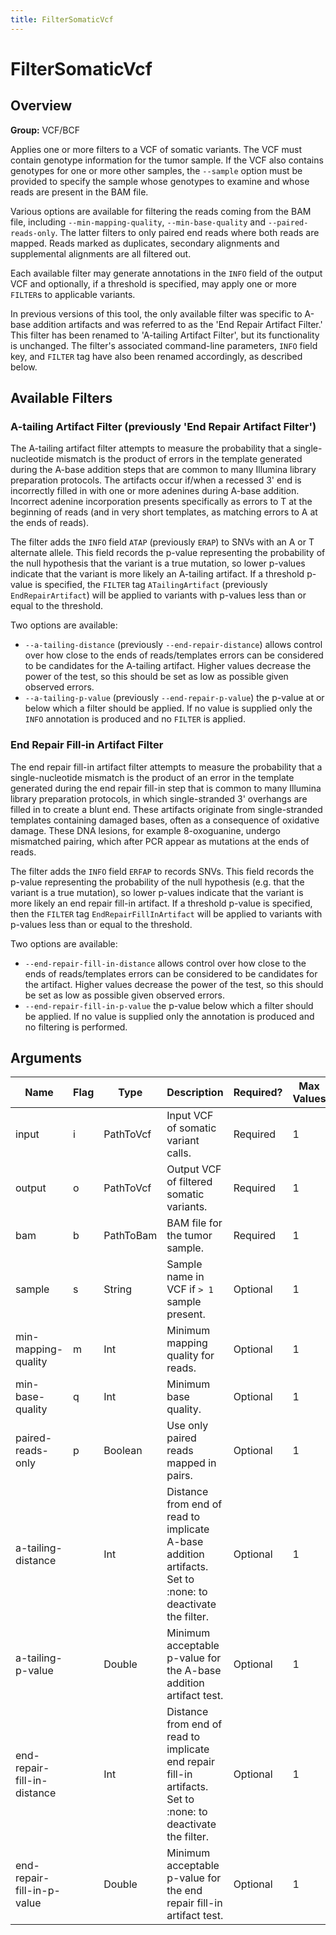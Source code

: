 ```yaml
---
title: FilterSomaticVcf
---
```


# FilterSomaticVcf

## Overview
**Group:** VCF/BCF

Applies one or more filters to a VCF of somatic variants. The VCF must contain genotype information
for the tumor sample.  If the VCF also contains genotypes for one or more other samples, the
`--sample` option must be provided to specify the sample whose genotypes to examine and whose reads
are present in the BAM file.

Various options are available for filtering the reads coming from the BAM file, including
`--min-mapping-quality`, `--min-base-quality` and `--paired-reads-only`.  The latter filters to only
paired end reads where both reads are mapped.  Reads marked as duplicates, secondary alignments
and supplemental alignments are all filtered out.

Each available filter may generate annotations in the `INFO` field of the output VCF and optionally,
if a threshold is specified, may apply one or more `FILTER`s to applicable variants.

In previous versions of this tool, the only available filter was specific to A-base addition artifacts and was
referred to as the 'End Repair Artifact Filter.' This filter has been renamed to 'A-tailing Artifact Filter', but
its functionality is unchanged. The filter's associated command-line parameters, `INFO` field key, and `FILTER` tag
have also been renamed accordingly, as described below.

## Available Filters

### A-tailing Artifact Filter (previously 'End Repair Artifact Filter')

The A-tailing artifact filter attempts to measure the probability that a single-nucleotide mismatch is the product of
errors in the template generated during the A-base addition steps that are common to many Illumina library
preparation protocols.  The artifacts occur if/when a recessed 3' end is incorrectly filled in with one or more
adenines during A-base addition. Incorrect adenine incorporation presents specifically as errors to T at the
beginning of reads (and in very short templates, as matching errors to A at the ends of reads).

The filter adds the `INFO` field `ATAP` (previously `ERAP`) to SNVs with an A or T alternate allele. This field
records the p-value representing the probability of the null hypothesis that the variant is a true mutation, so
lower p-values indicate that the variant is more likely an A-tailing artifact. If a threshold p-value is specified,
the `FILTER` tag `ATailingArtifact` (previously `EndRepairArtifact`) will be applied to variants with p-values less
than or equal to the threshold.

Two options are available:

* `--a-tailing-distance`  (previously `--end-repair-distance`) allows control over how close to the ends of
                          reads/templates errors can be considered to be candidates for the A-tailing artifact.
                          Higher values decrease the power of the test, so this should be set as low as possible
                          given observed errors.
* `--a-tailing-p-value`   (previously `--end-repair-p-value`) the p-value at or below which a filter should be applied.
                          If no value is supplied only the `INFO` annotation is produced and no `FILTER` is applied.

### End Repair Fill-in Artifact Filter

The end repair fill-in artifact filter attempts to measure the probability that a single-nucleotide mismatch is the
product of an error in the template generated during the end repair fill-in step that is common to many Illumina
library preparation protocols, in which single-stranded 3' overhangs are filled in to create a blunt end. These
artifacts originate from single-stranded templates containing damaged bases, often as a consequence of oxidative
damage. These DNA lesions, for example 8-oxoguanine, undergo mismatched pairing, which after PCR appear as mutations
at the ends of reads.

The filter adds the `INFO` field `ERFAP` to records SNVs. This field records the p-value representing the probability of the
null hypothesis (e.g. that the variant is a true mutation), so lower p-values indicate that the variant is more likely
an end repair fill-in artifact. If a threshold p-value is specified, then the `FILTER` tag `EndRepairFillInArtifact`
will be applied to variants with p-values less than or equal to the threshold.

Two options are available:

* `--end-repair-fill-in-distance`  allows control over how close to the ends of reads/templates errors can be
                                   considered to be candidates for the artifact. Higher values decrease the
                                   power of the test, so this should be set as low as possible given observed
                                   errors.
* `--end-repair-fill-in-p-value`   the p-value below which a filter should be applied. If no value is supplied
                                   only the annotation is produced and no filtering is performed.

## Arguments

|Name|Flag|Type|Description|Required?|Max Values|Default Value(s)|
|----|----|----|-----------|---------|----------|----------------|
|input|i|PathToVcf|Input VCF of somatic variant calls.|Required|1||
|output|o|PathToVcf|Output VCF of filtered somatic variants.|Required|1||
|bam|b|PathToBam|BAM file for the tumor sample.|Required|1||
|sample|s|String|Sample name in VCF if `> 1` sample present.|Optional|1||
|min-mapping-quality|m|Int|Minimum mapping quality for reads.|Optional|1|30|
|min-base-quality|q|Int|Minimum base quality.|Optional|1|20|
|paired-reads-only|p|Boolean|Use only paired reads mapped in pairs.|Optional|1|false|
|a-tailing-distance||Int|Distance from end of read to implicate A-base addition artifacts. Set to :none: to deactivate the filter.|Optional|1|2|
|a-tailing-p-value||Double|Minimum acceptable p-value for the A-base addition artifact test.|Optional|1||
|end-repair-fill-in-distance||Int|Distance from end of read to implicate end repair fill-in artifacts. Set to :none: to deactivate the filter.|Optional|1|15|
|end-repair-fill-in-p-value||Double|Minimum acceptable p-value for the end repair fill-in artifact test.|Optional|1||

